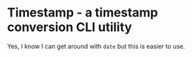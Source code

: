 Timestamp - a timestamp conversion CLI utility
==============================================

Yes, I know I can get around with `date` but this is easier to use.
